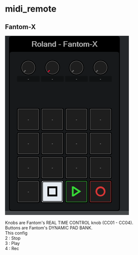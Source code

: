 # midi_remote

## Fantom-X

![Fantom-X](./fantom_midiR.PNG)

Knobs are Fantom's REAL TIME CONTROL knob (CC01 - CC04).  
Buttons are Fantom's DYNAMIC PAD BANK.  
This config  
2 : Stop  
3 : Play  
4 : Rec  
